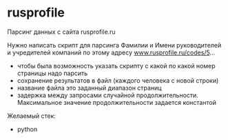 # rusprofile
 Парсинг данных с сайта rusprofile.ru

Нужно написать скрипт для парсинга Фамилии и Имени руководителей и учредителей компаний
по этому адресу
www.rusprofile.ru/codes/5...

- чтобы была возможность указать скрипту с какой по какой номер страницы надо парсить
- сохранение результатов в файл (каждого человека с новой строки)
- название файла это заданный диапазон страниц
- задержка между запросами случайной продолжительности. Максимальное значение продолжительности задается константой

Желаемый стек:
- python
